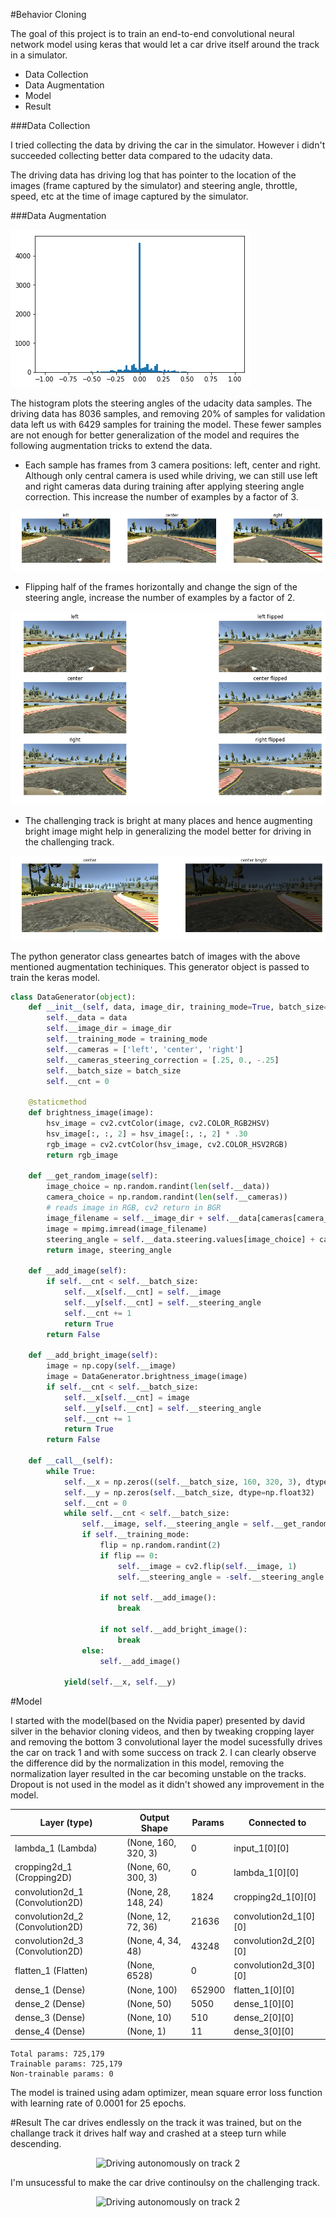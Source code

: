 #Behavior Cloning

The goal of this project is to train an end-to-end convolutional neural network model using keras that would let a car drive itself around the track in a simulator. 

* Data Collection
* Data Augmentation
* Model
* Result

[//]: # (Image References)

[image1]: ./images/data2.png "Training Samples Histogram 2"
[image2]: ./images/cameras.png "Random Sample"
[image3]: ./images/flipped.png "Flipped"
[image4]: ./images/bright.png "Bright"

###Data Collection

I tried collecting the data by driving the car in the simulator. However i didn't succeeded collecting better data compared to the udacity data.

The driving data has driving log that has pointer to the location of the images (frame captured by the simulator) and steering angle, throttle, speed, etc at the time of image captured by the simulator.  

###Data Augmentation

![alt text][image1]

The histogram plots the steering angles of the udacity data samples. The driving data has 8036 samples, and removing 20% of samples for validation data left us with 6429 samples for training the model. These fewer samples are not enough for better generalization of the model and requires the following augmentation tricks to extend the data.

* Each sample has frames from 3 camera positions: left, center and right. Although only central camera is used while driving, we can still use left and right cameras data during training after applying steering angle correction. This increase the number of examples by a factor of 3.

![alt text][image2]

* Flipping half of the frames horizontally and change the sign of the steering angle, increase the number of examples by a factor of 2.

![alt text][image3]

* The challenging track is bright at many places and hence augmenting bright image might help in generalizing the model better for driving in the challenging track.

![alt text][image4]

The python generator class geneartes batch of images with the above mentioned augmentation techiniques. This generator object is passed to train the keras model.

```python
class DataGenerator(object):
    def __init__(self, data, image_dir, training_mode=True, batch_size=128):
        self.__data = data
        self.__image_dir = image_dir
        self.__training_mode = training_mode
        self.__cameras = ['left', 'center', 'right']
        self.__cameras_steering_correction = [.25, 0., -.25]
        self.__batch_size = batch_size
        self.__cnt = 0

    @staticmethod
    def brightness_image(image):
        hsv_image = cv2.cvtColor(image, cv2.COLOR_RGB2HSV)
        hsv_image[:, :, 2] = hsv_image[:, :, 2] * .30
        rgb_image = cv2.cvtColor(hsv_image, cv2.COLOR_HSV2RGB)
        return rgb_image

    def __get_random_image(self):
        image_choice = np.random.randint(len(self.__data))
        camera_choice = np.random.randint(len(self.__cameras))
        # reads image in RGB, cv2 return in BGR
        image_filename = self.__image_dir + self.__data[cameras[camera_choice]].values[image_choice].strip()
        image = mpimg.imread(image_filename)
        steering_angle = self.__data.steering.values[image_choice] + cameras_steering_correction[camera_choice]
        return image, steering_angle

    def __add_image(self):
        if self.__cnt < self.__batch_size:
            self.__x[self.__cnt] = self.__image
            self.__y[self.__cnt] = self.__steering_angle
            self.__cnt += 1
            return True
        return False

    def __add_bright_image(self):
        image = np.copy(self.__image)
        image = DataGenerator.brightness_image(image)
        if self.__cnt < self.__batch_size:
            self.__x[self.__cnt] = image
            self.__y[self.__cnt] = self.__steering_angle
            self.__cnt += 1
            return True
        return False

    def __call__(self):
        while True:
            self.__x = np.zeros((self.__batch_size, 160, 320, 3), dtype=np.float32)
            self.__y = np.zeros(self.__batch_size, dtype=np.float32)
            self.__cnt = 0
            while self.__cnt < self.__batch_size:
                self.__image, self.__steering_angle = self.__get_random_image()
                if self.__training_mode:
                    flip = np.random.randint(2)
                    if flip == 0:
                        self.__image = cv2.flip(self.__image, 1)
                        self.__steering_angle = -self.__steering_angle

                    if not self.__add_image():
                        break

                    if not self.__add_bright_image():
                        break
                else:
                    self.__add_image()

            yield(self.__x, self.__y)
```

#Model

I started with the model(based on the Nvidia paper) presented by david silver in the behavior cloning videos, and then by tweaking cropping layer and removing the bottom 3 convolutional layer the model sucessfully drives the car on track 1 and with some success on track 2. I can clearly observe the difference did by the normalization in this model, removing the normalization layer resulted in the car becoming unstable on the tracks. Dropout is not used in the model as it didn't showed any improvement in the model.

Layer (type) | Output Shape | Params | Connected to
-------------|--------------|-------|--------------
lambda_1 (Lambda) | (None, 160, 320, 3) |  0  | input_1[0][0]
cropping2d_1 (Cropping2D) |  (None, 60, 300, 3) |   0 |  lambda_1[0][0]
convolution2d_1 (Convolution2D) | (None, 28, 148, 24)| 1824|      cropping2d_1[0][0]
convolution2d_2 (Convolution2D) | (None, 12, 72, 36) | 21636  |    convolution2d_1[0][0]
convolution2d_3 (Convolution2D)|  (None, 4, 34, 48)  | 43248  |    convolution2d_2[0][0]
flatten_1 (Flatten)  | (None, 6528)  | 0 |  convolution2d_3[0][0]
dense_1 (Dense) | (None, 100)    | 652900 |   flatten_1[0][0]
dense_2 (Dense)  | (None, 50)   |  5050   |     dense_1[0][0]
dense_3 (Dense) | (None, 10)    |  510       |  dense_2[0][0]
dense_4 (Dense)| (None, 1)   |   11      |    dense_3[0][0]

	Total params: 725,179
	Trainable params: 725,179
	Non-trainable params: 0

The model is trained using adam optimizer, mean square error loss function with learning rate of 0.0001 for 25 epochs.

#Result
The car drives endlessly on the track it was trained, but on the challange track it drives half way and crashed at a steep turn while descending.

<p align="center">
  <img src="images/training.gif" alt="Driving autonomously on track 2"/>
</p>


I'm unsucessful to make the car drive continoulsy on the challenging track.  

<p align="center">
  <img src="images/challange.gif" alt="Driving autonomously on track 2"/>
</p>
